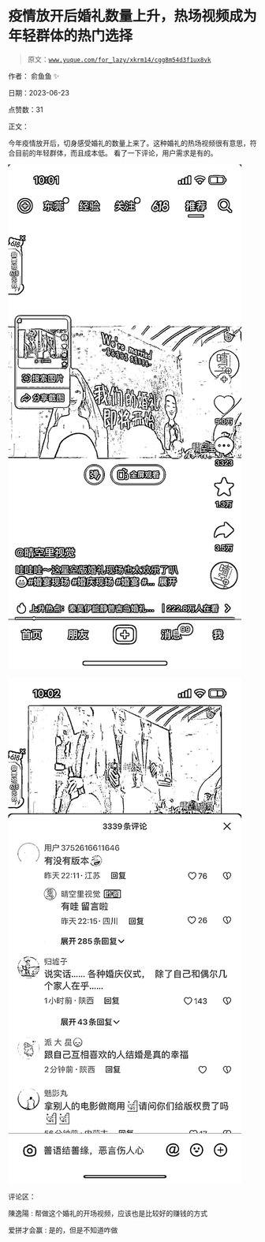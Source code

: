 # 疫情放开后婚礼数量上升，热场视频成为年轻群体的热门选择

> 原文：[`www.yuque.com/for_lazy/xkrm14/cgg8m54d3f1ux8vk`](https://www.yuque.com/for_lazy/xkrm14/cgg8m54d3f1ux8vk)

作者： 俞鱼鱼 ✨

日期：2023-06-23

点赞数：31

正文：

今年疫情放开后，切身感受婚礼的数量上来了。这种婚礼的热场视频很有意思，符合目前的年轻群体，而且成本低。 看了一下评论，用户需求是有的。

![](img/4abde7bf6ace6f3960c335486cf810ee.png)

![](img/78174e366fd2e785e23b6863fe5ac05c.png)

评论区：

陳逸陽 : 帮做这个婚礼的开场视频，应该也是比较好的赚钱的方式

爱拼才会赢 : 是的，但是不知道咋做



